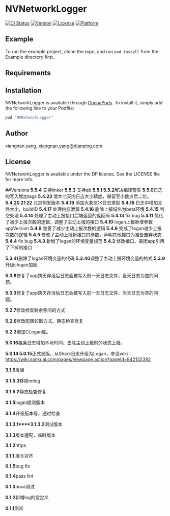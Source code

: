 # NVNetworkLogger

[![CI Status](http://img.shields.io/travis/xiangnan.yang/NVNetworkLogger.svg?style=flat)](https://travis-ci.org/xiangnan.yang/NVNetworkLogger)
[![Version](https://img.shields.io/cocoapods/v/NVNetworkLogger.svg?style=flat)](http://cocoapods.org/pods/NVNetworkLogger)
[![License](https://img.shields.io/cocoapods/l/NVNetworkLogger.svg?style=flat)](http://cocoapods.org/pods/NVNetworkLogger)
[![Platform](https://img.shields.io/cocoapods/p/NVNetworkLogger.svg?style=flat)](http://cocoapods.org/pods/NVNetworkLogger)

## Example

To run the example project, clone the repo, and run `pod install` from the Example directory first.

## Requirements

## Installation

NVNetworkLogger is available through [CocoaPods](http://cocoapods.org). To install
it, simply add the following line to your Podfile:

```ruby
pod "NVNetworkLogger"
```

## Author

xiangnan.yang, xiangnan.yang@dianping.com

## License

NVNetworkLogger is available under the DP license. See the LICENSE file for more info.

##Versions
**5.5.4** 支持linker
**5.5.3** 支持qb
**5.5.1 5.5.2**解决编译警告
**5.5.0**日志的写入增加tags
**5.4.23** 增大七天内日志大小精度，保留至小数点后二位。
**5.4.20 21 22** 北京侧发版本
**5.4.19** 添加大象SDK日志类型
**5.4.18** 日志中增加文件大小，buildID
**5.4.17** 处理内存泄漏
**5.4.16** 删除上报域名为beta环境
**5.4.15** 判空处理
**5.4.14** 处理了主动上报接口后端返回的返回码
**5.4.13** fix bug
**5.4.11** 优化了减少上报次数的逻辑，调整了主动上报的接口
**5.4.10** logan上报新增参数appVersion
**5.4.9** 完善了减少主动上报次数的逻辑
**5.4.6** 完成了logan减少上报次数的逻辑
**5.4.5** 修改了主动上报新接口的参数，声明其他接口为准备废弃状态
**5.4.4** fix bug
**5.4.3** 新增了logan的环境变量规范
**5.4.2** 修改接口，美团app引用了下掉的接口

**5.3.41**删除了logan环境变量的代码
**5.3.40**调整了主动上报环境变量的格式
**5.3.9**升级clogan加密

**5.3.8**修复了app跨天存活后日志会被写入前一天日志文件，当天日志为空的问题。

**5.3.3**修复了app跨天存活后日志会被写入前一天日志文件，当天日志为空的问题。

**5.2.7**修改检查剩余空间的方式

**5.2.6**修改配置拉取方式。静态检查修复

**5.2.3**增加CLogan库。

**5.0.16**每条日志增加本地时间。去除主动上报前的状态上报。

**5.0.14 5.0.15**正式发版。从Shark日志升级为Logan，参见wiki：https://wiki.sankuai.com/pages/viewpage.action?pageId=842132382

**3.1.6**发版

**3.1.5.3**移除nnlog

**3.1.5.2**静态检查修复

**3.1.5**logan提测版本

**3.1.4**升级版本号，通过检查

**3.1.3.1****3.1.3.2**测试版本

**3.1.3**版本适配，临时版本

**3.1.2**https

**3.1.1** 版本对齐

**0.1.5**bug fix

**0.1.4**pass lint

**0.1.3**nova测试

**0.1.2**新增log的宏定义

**0.1.1**测试


